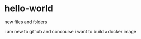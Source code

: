 # hello-world
new files and folders

i am new to github and concourse
i want to build a docker image
